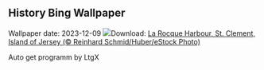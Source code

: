 ## History Bing Wallpaper
Wallpaper date: 2023-12-09
![](https://www.bing.com/th?id=OHR.JerseyIsland_EN-CA2533906685_UHD.jpg&w=1000)Download: [La Rocque Harbour, St. Clement, Island of Jersey (© Reinhard Schmid/Huber/eStock Photo)](https://www.bing.com/th?id=OHR.JerseyIsland_EN-CA2533906685_UHD.jpg)

Auto get programm by LtgX
